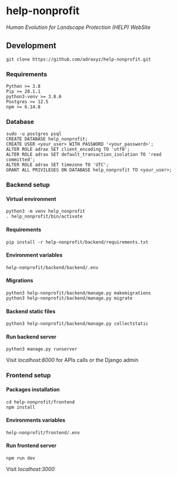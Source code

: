 # help-nonprofit
*Human Evolution for Landscape Protection (HELP) WebSite*
## Development
    git clone https://github.com/adraxyz/help-nonprofit.git
### Requirements
    Python >= 3.8
    Pip >= 20.1.1
    python3-venv >= 3.8.6
    Postgres >= 12.5
    npm >= 6.14.8
### Database
    sudo -u postgres psql
    CREATE DATABASE help_nonprofit;
    CREATE USER <your_user> WITH PASSWORD '<your_password>';
    ALTER ROLE adrax SET client_encoding TO 'utf8';
    ALTER ROLE adrax SET default_transaction_isolation TO 'read committed';
    ALTER ROLE adrax SET timezone TO 'UTC';
    GRANT ALL PRIVILEGES ON DATABASE help_nonprofit TO <your_user>;
### Backend setup
#### Virtual environment
    python3 -m venv help_nonprofit
    . help_nonprofit/bin/activate
#### Requirements
    pip install -r help-nonprofit/backend/requirements.txt
#### Environment variables
    help-nonprofit/backend/backend/.env
#### Migrations
    python3 help-nonprofit/backend/manage.py makemigrations
    python3 help-nonprofit/backend/manage.py migrate
#### Backend static files
    python3 help-nonprofit/backend/manage.py collectstatic
#### Run backend server
    python3 manage.py runserver
Visit *localhost:8000* for APIs calls or the Django admin 
### Frontend setup
#### Packages installation
    cd help-nonprofit/frontend
    npm install
#### Environments variables
    help-nonprofit/frontend/.env
#### Run frontend server
    npm run dev
Visit *localhost:3000*

    

